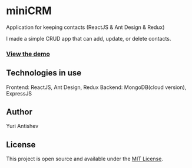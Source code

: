 # miniCRM
Application for keeping contacts (ReactJS &amp; Ant Design &amp; Redux)

I made a simple CRUD app that can add, update, or delete contacts.

### [View the demo](https://antishev-minicrm-app.herokuapp.com)

## Technologies in use

Frontend: ReactJS, Ant Design, Redux
Backend: MongoDB(cloud version), ExpressJS

## Author

Yuri Antishev

## License

This project is open source and available under the [MIT License](LICENSE).
